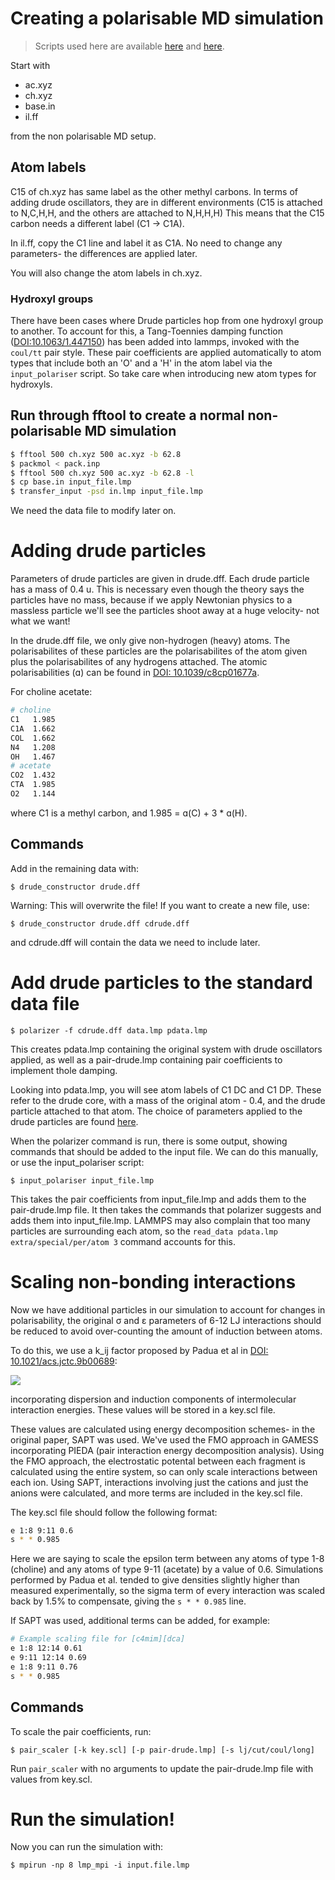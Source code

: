 # Creating a polarisable MD simulation

> Scripts used here are available [here](https://github.com/PHalat/LAMMPS) and
> [here](https://github.com/agiliopadua/fftool).

Start with

- ac.xyz       
- ch.xyz
- base.in
- il.ff        

from the non polarisable MD setup.

## Atom labels

C15 of ch.xyz has same label as the other methyl carbons. In terms of adding
drude oscillators, they are in different environments (C15 is attached to
N,C,H,H, and the others are attached to N,H,H,H)
This means that the C15 carbon needs a different label (C1 -> C1A).

In il.ff, copy the C1 line and label it as C1A.
No need to change any parameters- the differences are applied later.

You will also change the atom labels in ch.xyz.

### Hydroxyl groups

There have been cases where Drude particles hop from one hydroxyl group to
another. To account for this, a Tang-Toennies damping function ([DOI:10.1063/1.447150](https://aip.scitation.org/doi/10.1063/1.447150)) has been added into lammps, invoked with the `coul/tt` pair style.
These pair coefficients are applied automatically to atom types that include both an 'O' and
a 'H' in the atom label via the `input_polariser` script. So take care when introducing new atom types for
hydroxyls.

## Run through fftool to create a normal non-polarisable MD simulation

```sh
$ fftool 500 ch.xyz 500 ac.xyz -b 62.8
$ packmol < pack.inp
$ fftool 500 ch.xyz 500 ac.xyz -b 62.8 -l
$ cp base.in input_file.lmp
$ transfer_input -psd in.lmp input_file.lmp
```

We need the data file to modify later on.

# Adding drude particles

Parameters of drude particles are given in drude.dff. Each drude particle has a
mass of 0.4 u. This is necessary even though the theory says the particles have
no mass, because if we apply Newtonian physics to a massless particle we'll see
the particles shoot away at a huge velocity- not what we want!

In the drude.dff file, we only give non-hydrogen (heavy) atoms. The
polarisabilites of these particles are the polarisabilites of the atom given plus the
polarisabilites of any hydrogens attached. The atomic polarisabilities (ɑ) can be
found in [DOI: 10.1039/c8cp01677a](http://doi.org/10.1039/c8cp01677a).

For choline acetate:

```sh
# choline 
C1   1.985
C1A  1.662
COL  1.662
N4   1.208
OH   1.467
# acetate 
CO2  1.432
CTA  1.985
O2   1.144
```

where C1 is a methyl carbon, and  1.985  = ɑ(C) + 3 * ɑ(H).

## Commands

Add in the remaining data with:
```
$ drude_constructor drude.dff
```
Warning: This will overwrite the file! If you want to create a new file, use:
```
$ drude_constructor drude.dff cdrude.dff
```
and cdrude.dff will contain the data we need to include later.

# Add drude particles to the standard data file

```
$ polarizer -f cdrude.dff data.lmp pdata.lmp
```

This creates pdata.lmp containing the original system with drude oscillators
applied, as well as a pair-drude.lmp containing pair coefficients to implement
thole damping.

Looking into pdata.lmp, you will see atom labels of C1 DC and C1 DP. These
refer to the drude core, with a mass of the original atom - 0.4, and the drude
particle attached to that atom.  The choice of parameters applied to the drude
particles are found [here](https://lammps.sandia.gov/doc/Howto_drude2.html).

When the polarizer command is run, there is some output, showing commands that
should be added to the input file. We can do this manually, or use the
input_polariser script:

```
$ input_polariser input_file.lmp
```

This takes the pair coefficients from input_file.lmp and adds them to the
pair-drude.lmp file. It then takes the commands that polarizer suggests and
adds them into input_file.lmp. LAMMPS may also complain that too many particles
are surrounding each atom, so the `read_data pdata.lmp extra/special/per/atom 3`
command accounts for this.

# Scaling non-bonding interactions

Now we have additional particles in our simulation to account for changes in
polarisability, the original σ and ε parameters of 6-12 LJ interactions should
be reduced to avoid over-counting the amount of induction between atoms.

To do this, we use a k_ij factor proposed by Padua et al in [DOI:
10.1021/acs.jctc.9b00689](http://doi.org/10.1021/acs.jctc.9b00689):

<img src="https://render.githubusercontent.com/render/math?math=k_%7Bij%7D%20%3D%20%5Cfrac%7BE_%7Bdisp%7D%7D%7BE_%7Bdisp%7D%20%2B%20E_%7Bind%7D%7D">

incorporating dispersion and induction components of intermolecular interaction
energies. These values will be stored in a key.scl file.

These values are calculated using energy decomposition schemes- in the original
paper, SAPT was used. We've used the FMO approach in GAMESS incorporating PIEDA (pair
interaction energy decomposition analysis). Using the FMO approach, the
electrostatic potental between each fragment is calculated using the entire
system, so can only scale interactions between each ion. Using SAPT, interactions involving
just the cations and just the anions were calculated, and more terms are
included in the key.scl file.

The key.scl file should follow the following format:

```sh
e 1:8 9:11 0.6
s * * 0.985
```

Here we are saying to scale the epsilon term between any atoms of type 1-8
(choline) and any atoms of type 9-11 (acetate) by a value of 0.6.  Simulations
performed by Padua et al. tended to give densities slightly higher than
measured experimentally, so the sigma term of every interaction was scaled back
by 1.5% to compensate, giving the `s * * 0.985` line.

If SAPT was used, additional terms can be added, for example:

```sh
# Example scaling file for [c4mim][dca]
e 1:8 12:14 0.61
e 9:11 12:14 0.69
e 1:8 9:11 0.76
s * * 0.985
```

## Commands 

To scale the pair coefficients, run:
```
$ pair_scaler [-k key.scl] [-p pair-drude.lmp] [-s lj/cut/coul/long]
```
Run `pair_scaler` with no arguments to update the pair-drude.lmp file with values from key.scl.

# Run the simulation!

Now you can run the simulation with:
```
$ mpirun -np 8 lmp_mpi -i input.file.lmp
```
